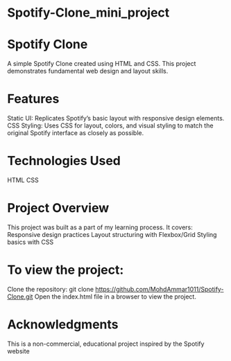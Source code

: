 # Spotify-Clone_mini_project

# Spotify Clone
A simple Spotify Clone created using HTML and CSS. This project demonstrates fundamental web design and layout skills.

# Features
Static UI: Replicates Spotify’s basic layout with responsive design elements. CSS Styling: Uses CSS for layout, colors, and visual styling to match the original Spotify interface as closely as possible.

# Technologies Used
HTML CSS

# Project Overview
This project was built as a part of my learning process. It covers: Responsive design practices Layout structuring with Flexbox/Grid Styling basics with CSS

# To view the project:
Clone the repository: git clone https://github.com/MohdAmmar1011/Spotify-Clone.git Open the index.html file in a browser to view the project.

# Acknowledgments
This is a non-commercial, educational project inspired by the Spotify website
